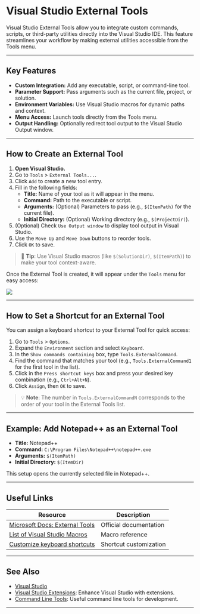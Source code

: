 ﻿# Visual Studio External Tools

Visual Studio External Tools allow you to integrate custom commands, scripts, or third-party utilities directly into the Visual Studio IDE. This feature streamlines your workflow by making external utilities accessible from the Tools menu.

---

## Key Features

- **Custom Integration:** Add any executable, script, or command-line tool.
- **Parameter Support:** Pass arguments such as the current file, project, or solution.
- **Environment Variables:** Use Visual Studio macros for dynamic paths and context.
- **Menu Access:** Launch tools directly from the Tools menu.
- **Output Handling:** Optionally redirect tool output to the Visual Studio Output window.

---

## How to Create an External Tool

1. **Open Visual Studio.**
2. Go to `Tools` > `External Tools...`.
3. Click `Add` to create a new tool entry.
4. Fill in the following fields:
   - **Title:** Name of your tool as it will appear in the menu.
   - **Command:** Path to the executable or script.
   - **Arguments:** (Optional) Parameters to pass (e.g., `$(ItemPath)` for the current file).
   - **Initial Directory:** (Optional) Working directory (e.g., `$(ProjectDir)`).
5. (Optional) Check `Use Output window` to display tool output in Visual Studio.
6. Use the `Move Up` and `Move Down` buttons to reorder tools.
7. Click `OK` to save.

> 📌 **Tip**: Use Visual Studio macros (like `$(SolutionDir)`, `$(ItemPath)`) to make your tool context-aware.

Once the External Tool is created, it will appear under the `Tools` menu for easy access:

![](./resources/visual_studio_external_tools/visual_studio_external_tools_line_34.png)

---

## How to Set a Shortcut for an External Tool

You can assign a keyboard shortcut to your External Tool for quick access:

1. Go to `Tools` > `Options`.
2. Expand the `Environment` section and select `Keyboard`.
3. In the `Show commands containing` box, type `Tools.ExternalCommand`.
4. Find the command that matches your tool (e.g., `Tools.ExternalCommand1` for the first tool in the list).
5. Click in the `Press shortcut keys` box and press your desired key combination (e.g., `Ctrl+Alt+N`).
6. Click `Assign`, then `OK` to save.

> 💡 **Note**: The number in `Tools.ExternalCommandN` corresponds to the order of your tool in the External Tools list.

---

## Example: Add Notepad++ as an External Tool

- **Title:** Notepad++
- **Command:** `C:\Program Files\Notepad++\notepad++.exe`
- **Arguments:** `$(ItemPath)`
- **Initial Directory:** `$(ItemDir)`

This setup opens the currently selected file in Notepad++.

---

## Useful Links

| Resource | Description |
|----------|-------------|
| [Microsoft Docs: External Tools](https://learn.microsoft.com/en-us/visualstudio/ide/how-to-use-external-tools) | Official documentation |
| [List of Visual Studio Macros](https://learn.microsoft.com/en-us/visualstudio/ide/using-visual-studio-macros-in-command-line-arguments) | Macro reference |
| [Customize keyboard shortcuts](https://learn.microsoft.com/en-us/visualstudio/ide/identifying-and-customizing-keyboard-shortcuts-in-visual-studio) | Shortcut customization |

---

## See Also

- [Visual Studio](./visual_studio.md)
- [Visual Studio Extensions](./visual_studio_extensions.md): Enhance Visual Studio with extensions.
- [Command Line Tools](./command_line_tools.md): Useful command line tools for development.

---
